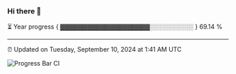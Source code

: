 ### Hi there 👋

⏳ Year progress { ▓▓▓▓▓▓▓▓▓▓▓▓▓▓▓▓▓▓▓▓░░░░░░░░░░ } 69.14 %

---

⏰ Updated on Tuesday, September 10, 2024 at 1:41 AM UTC

![Progress Bar CI](https://github.com/arthurbuhl/arthurbuhl/workflows/Progress%20Bar%20CI/badge.svg)

